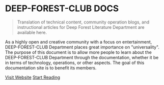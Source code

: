 <h1 id="cover-heading">
  DEEP-FOREST-CLUB DOCS
</h1>


>  Translation of technical content, community operation blogs, and instructional articles for Deep Forest Literature Department are available here.

As a highly open and creative community with a focus on entertainment, DEEP-FOREST-CLUB Department places great importance on "universality". The purpose of this document is to allow more people to learn about the DEEP-FOREST-CLUB Department through the documentation, whether it be in terms of technology, operations, or other aspects. The goal of this documentation site is to benefit its members.

[Visit Website](https://deep-forest-club.wikidot.com/)
[Start Reading](#select-localization-version)
